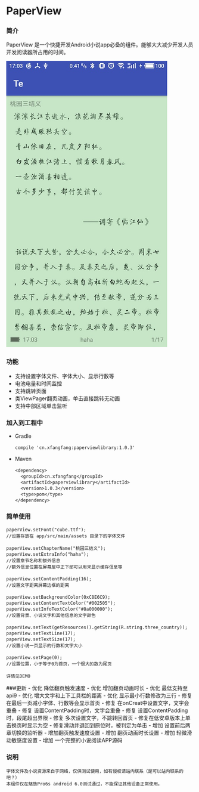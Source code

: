 # PaperView


### 简介

 PaperView 是一个快捷开发Android小说app必备的组件。能够大大减少开发人员开发阅读器所占用的时间。
 
 
 ![shot](https://github.com/xfangfang/PaperView/blob/master/readme/shots.jpg?raw=true)


### 功能

- 支持设置字体文件、字体大小、显示行数等
- 电池电量和时间监控
- 支持跳转页面
- 类ViewPager翻页动画，单击直接跳转无动画
- 支持中部区域单击监听

### 加入到工程中

- Gradle

      compile 'cn.xfangfang:paperviewlibrary:1.0.3'
      
- Maven

      <dependency>
        <groupId>cn.xfangfang</groupId>
        <artifactId>paperviewlibrary</artifactId>
        <version>1.0.3</version>
        <type>pom</type>
      </dependency>
  
  
### 简单使用

    paperView.setFont("cube.ttf");
    //设置存放在 app/src/main/assets 目录下的字体文件
    
    paperView.setChapterName("桃园三结义");
    paperView.setExtraInfo("haha");
    //设置章节名称和额外信息
    //额外信息位置在屏幕居中正下部可以用来显示缓存信息等
    
    paperView.setContentPadding(16);
    //设置文字距离屏幕边框的距离
    
    paperView.setBackgroundColor(0xC8E6C9);
    paperView.setContentTextColor("#002505");
    paperView.setInfoTextColor("#8a000000");
    //设置背景、小说文字和其他信息的文字颜色
    
    paperView.setText(getResources().getString(R.string.three_country));
    paperView.setTextLine(17);
    paperView.setTextSize(17);
    //设置小说一页显示的行数和文字大小

    paperView.setPage(0);
    //设置位置，小于等于0为首页，一个很大的数为尾页
    
    详情见DEMO
    
###更新
    -  优化 降低翻页触发速度
    -  优化 增加翻页动画时长
    -  优化 最低支持至api9
    -  优化 增大文字和上下工具栏的距离
    -  优化 显示最小行数修改为三行
    -  修复 在最后一页减小字体、行数等会显示首页
    -  修复 在onCreat中设置文字，文字会重叠
    -  修复 设置ContentPadding时，文字会重叠
    -  修复 设置ContentPadding时，段尾超出界限
    -  修复 多次设置文字，不跳转回首页
    -  修复在低安卓版本上单击换页时显示为空
    -  修复滑动并退回到原位时，被判定为单击
    -  增加 设置前后两章切换的监听器
    -  增加翻页触发速度设置
    -  增加 翻页动画时长设置
    -  增加 轻微滑动敏感度设置
    -  增加 一个完整的小说阅读APP源码

### 说明
    字体文件及小说资源来自于网络，仅供测试使用，如有侵权请站内联系（是可以站内联系的吧？）
    本组件仅在魅族Pro6s android 6.0测试通过，不能保证其他设备正常使用。
    
    
